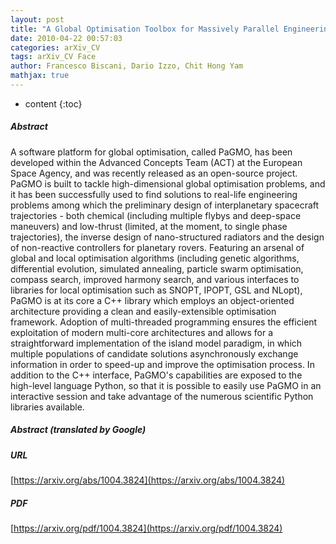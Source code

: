 ```yaml
---
layout: post
title: "A Global Optimisation Toolbox for Massively Parallel Engineering Optimisation"
date: 2010-04-22 00:57:03
categories: arXiv_CV
tags: arXiv_CV Face
author: Francesco Biscani, Dario Izzo, Chit Hong Yam
mathjax: true
---
```


* content
{:toc}

##### Abstract
A software platform for global optimisation, called PaGMO, has been developed within the Advanced Concepts Team (ACT) at the European Space Agency, and was recently released as an open-source project. PaGMO is built to tackle high-dimensional global optimisation problems, and it has been successfully used to find solutions to real-life engineering problems among which the preliminary design of interplanetary spacecraft trajectories - both chemical (including multiple flybys and deep-space maneuvers) and low-thrust (limited, at the moment, to single phase trajectories), the inverse design of nano-structured radiators and the design of non-reactive controllers for planetary rovers. Featuring an arsenal of global and local optimisation algorithms (including genetic algorithms, differential evolution, simulated annealing, particle swarm optimisation, compass search, improved harmony search, and various interfaces to libraries for local optimisation such as SNOPT, IPOPT, GSL and NLopt), PaGMO is at its core a C++ library which employs an object-oriented architecture providing a clean and easily-extensible optimisation framework. Adoption of multi-threaded programming ensures the efficient exploitation of modern multi-core architectures and allows for a straightforward implementation of the island model paradigm, in which multiple populations of candidate solutions asynchronously exchange information in order to speed-up and improve the optimisation process. In addition to the C++ interface, PaGMO's capabilities are exposed to the high-level language Python, so that it is possible to easily use PaGMO in an interactive session and take advantage of the numerous scientific Python libraries available.

##### Abstract (translated by Google)


##### URL
[https://arxiv.org/abs/1004.3824](https://arxiv.org/abs/1004.3824)

##### PDF
[https://arxiv.org/pdf/1004.3824](https://arxiv.org/pdf/1004.3824)

